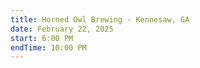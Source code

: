 ```yaml
---
title: Horned Owl Brewing - Kennesaw, GA
date: February 22, 2025
start: 6:00 PM
endTime: 10:00 PM
---
```

